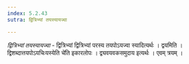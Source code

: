 ```yaml
---
index: 5.2.43
sutra: द्वित्रिभ्यां तयस्यायज्वा

---
```

_द्वित्रिभ्यां तयस्यायज्वा_ - द्वित्रिभ्यां द्वित्रिभ्यां परस्य तयपोऽयज्वा स्यादित्यर्थः । द्वयमिति । द्विशब्दात्तयपोऽयचिःयस्येति चे॑ति इकारलोपः । द्व्यवयवकसमुदाय इत्यर्थः । एवम् त्रयम् ।